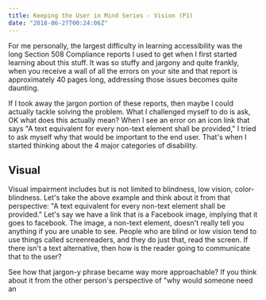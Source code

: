 ```yaml
---
title: Keeping the User in Mind Series - Vision (P1)
date: "2018-06-27T00:24:06Z"
---
```

For me personally, the largest difficulty in learning accessibility was the long Section 508 Compliance reports I used to get when I first started learning about this stuff. It was so stuffy and jargony and quite frankly, when you receive a wall of all the errors on your site and that report is approximately 40 pages long, addressing those issues becomes quite daunting.

If I took away the jargon portion of these reports, then maybe I could actually tackle solving the problem. What I challenged myself to do is ask, OK what does this actually mean? When I see an error on an icon link that says "A text equivalent for every non-text element shall be provided," I tried to ask myself why that would be important to the end user. That's when I started thinking about the 4 major categories of disability.

## Visual

Visual impairment includes but is not limited to blindness, low vision, color-blindness. Let's take the above example and think about it from that perspective: "A text equivalent for every non-text element shall be provided." Let's say we have a link that is a Facebook image, implying that it goes to facebook. The image, a non-text element, doesn't really tell you anything if you are unable to see. People who are blind or low vision tend to use things called screenreaders, and they do just that, read the screen. If there isn't a text alternative, then how is the reader going to communicate that to the user?

See how that jargon-y phrase became way more approachable? If you think about it from the other person's perspective of "why would someone need an 

<!-- ## Hearing

## Motor

## Cognitive -->